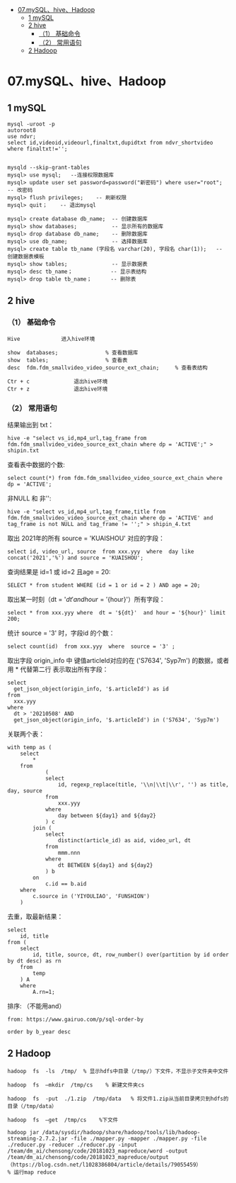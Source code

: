 

- [07.mySQL、hive、Hadoop](#07mysqlhivehadoop)
  - [1 mySQL](#1-mysql)
  - [2 hive](#2-hive)
    - [（1） 基础命令](#1-基础命令)
    - [（2） 常用语句](#2-常用语句)
  - [2 Hadoop](#2-hadoop)



# 07.mySQL、hive、Hadoop


## 1 mySQL
```shell
mysql -uroot -p
autoroot8
use ndvr;
select id,videoid,videourl,finaltxt,dupidtxt from ndvr_shortvideo where finaltxt!='';


mysqld --skip-grant-tables   
mysql> use mysql;   --连接权限数据库
mysql> update user set password=password("新密码") where user="root";   -- 改密码
mysql> flush privileges;    -- 刷新权限
mysql> quit；    -- 退出mysql

mysql> create database db_name;  -- 创建数据库
mysql> show databases;           -- 显示所有的数据库
mysql> drop database db_name;    -- 删除数据库
mysql> use db_name;              -- 选择数据库
mysql> create table tb_name (字段名 varchar(20), 字段名 char(1));   -- 创建数据表模板
mysql> show tables;              -- 显示数据表
mysql> desc tb_name；            -- 显示表结构
mysql> drop table tb_name；      -- 删除表
```

## 2 hive

### （1） 基础命令
```shell
Hive  	         进入hive环境

show  databases;               % 查看数据库
show  tables;                  % 查看表
desc  fdm.fdm_smallvideo_video_source_ext_chain;     % 查看表结构

Ctr + c 	         退出hive环境
Ctr + z 	         退出hive环境

```



### （2） 常用语句
结果输出到 txt：
```shell
hive -e "select vs_id,mp4_url,tag_frame from fdm.fdm_smallvideo_video_source_ext_chain where dp = 'ACTIVE';" > shipin.txt
```

查看表中数据的个数:
```shell
select count(*) from fdm.fdm_smallvideo_video_source_ext_chain where dp = 'ACTIVE';   
```

非NULL 和 非'':
```shell
hive -e "select vs_id,mp4_url,tag_frame,title from fdm.fdm_smallvideo_video_source_ext_chain where dp = 'ACTIVE' and tag_frame is not NULL and tag_frame != '';" > shipin_4.txt
```


取出 2021年的所有 source = 'KUAISHOU' 对应的字段：
```shell
select id, video_url, source  from xxx.yyy  where  day like concat('2021','%') and source = 'KUAISHOU';
```

查询结果是 id=1 或 id=2 且age = 20:
```shell
SELECT * from student WHERE (id = 1 or id = 2 ) AND age = 20;
```

取出某一时刻（dt = '${dt}'  and hour = '${hour}'）所有字段：
```shell
select * from xxx.yyy where  dt = '${dt}'  and hour = '${hour}' limit 200;
```

统计 source = '3' 时，字段id 的个数：
```shell
select count(id)  from xxx.yyy  where  source = '3' ;
```

取出字段 origin_info 中 键值articleId对应的在 ('S7634', 'Syp7m') 的数据，或者用 * 代替第二行 表示取出所有字段：
```shell
select
  get_json_object(origin_info, '$.articleId') as id
from
  xxx.yyy
where
  dt > '20210508' AND
  get_json_object(origin_info, '$.articleId') in ('S7634', 'Syp7m')
```

关联两个表：
```shell
with temp as (
    select 
        * 
    from 
            (
            select 
                id, regexp_replace(title, '\\n|\\t|\\r', '') as title, day, source 
            from 
                xxx.yyy 
            where 
                day between ${day1} and ${day2}
            ) c 
        join (
            select 
                distinct(article_id) as aid, video_url, dt 
            from 
                mmm.nnn 
            where 
                dt BETWEEN ${day1} and ${day2}
            ) b 
        on 
            c.id == b.aid 
    where 
        c.source in ('YIYOULIAO', 'FUNSHION')
    )
```

去重，取最新结果：
```shell
select 
    id, title 
from (
    select 
        id, title, source, dt, row_number() over(partition by id order by dt desc) as rn 
    from 
        temp
    ) A 
    where 
        A.rn=1;
```


排序: （不能用and）
```shell
from: https://www.gairuo.com/p/sql-order-by

order by b_year desc

```






## 2 Hadoop 
```shell
hadoop  fs  -ls  /tmp/  % 显示hdfs中目录（/tmp/）下文件，不显示子文件夹中文件

hadoop  fs  –mkdir  /tmp/cs    % 新建文件夹cs

hadoop  fs  -put  ./1.zip  /tmp/data   % 将文件1.zip从当前目录拷贝到hdfs的目录（/tmp/data）

hadoop  fs  –get  /tmp/cs    %下文件

hadoop jar /data/sysdir/hadoop/share/hadoop/tools/lib/hadoop-streaming-2.7.2.jar -file ./mapper.py -mapper ./mapper.py -file ./reducer.py -reducer ./reducer.py -input /team/dm_ai/chensong/code/20181023_mapreduce/word -output /team/dm_ai/chensong/code/20181023_mapreduce/output
（https://blog.csdn.net/l1028386804/article/details/79055459）
% 运行map reduce
```

